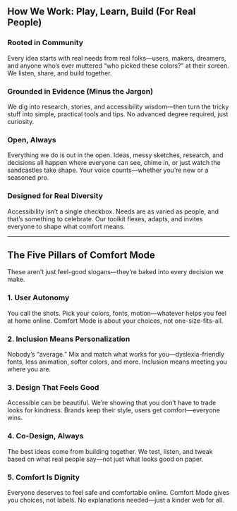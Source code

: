 ## How We Work: Play, Learn, Build (For Real People)

### Rooted in Community
Every idea starts with real needs from real folks—users, makers, dreamers, and anyone who’s ever muttered “who picked these colors?” at their screen. We listen, share, and build together.

### Grounded in Evidence (Minus the Jargon)
We dig into research, stories, and accessibility wisdom—then turn the tricky stuff into simple, practical tools and tips. No advanced degree required, just curiosity.

### Open, Always
Everything we do is out in the open. Ideas, messy sketches, research, and decisions all happen where everyone can see, chime in, or just watch the sandcastles take shape. Your voice counts—whether you’re new or a seasoned pro.

### Designed for Real Diversity
Accessibility isn’t a single checkbox. Needs are as varied as people, and that’s something to celebrate. Our toolkit flexes, adapts, and invites everyone to shape what comfort means.

---

## The Five Pillars of Comfort Mode

These aren’t just feel-good slogans—they’re baked into every decision we make.

### 1. User Autonomy
You call the shots. Pick your colors, fonts, motion—whatever helps you feel at home online. Comfort Mode is about your choices, not one-size-fits-all.

### 2. Inclusion Means Personalization
Nobody’s “average.” Mix and match what works for you—dyslexia-friendly fonts, less animation, softer colors, and more. Inclusion means meeting you where you are.

### 3. Design That Feels Good
Accessible can be beautiful. We’re showing that you don’t have to trade looks for kindness. Brands keep their style, users get comfort—everyone wins.

### 4. Co-Design, Always
The best ideas come from building together. We test, listen, and tweak based on what real people say—not just what looks good on paper.

### 5. Comfort Is Dignity
Everyone deserves to feel safe and comfortable online. Comfort Mode gives you choices, not labels. No explanations needed—just a kinder web for all.